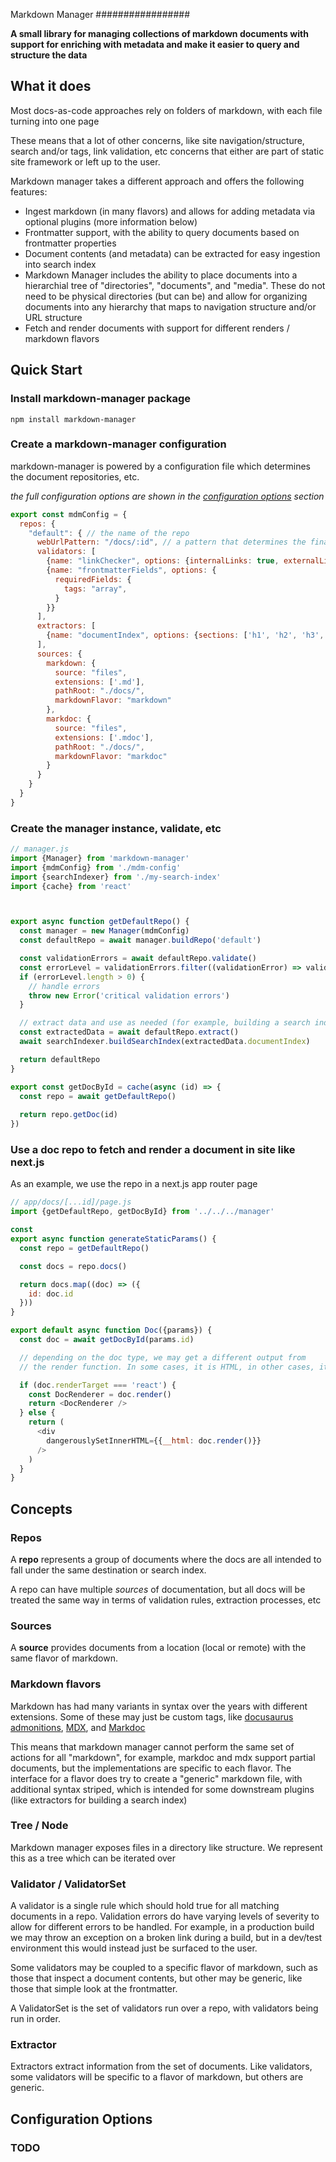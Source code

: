 Markdown Manager
#################

**A small library for managing collections of markdown documents with support for enriching with metadata and make it easier to query and structure the data**


## What it does

Most docs-as-code approaches rely on folders of markdown, with each file turning into one page

These means that a lot of other concerns, like site navigation/structure, search and/or tags, link validation, etc concerns that either are part of static site framework or left up to the user.

Markdown manager takes a different approach and offers the following features:

* Ingest markdown (in many flavors) and allows for adding metadata via optional plugins (more information below)
* Frontmatter support, with the ability to query documents based on frontmatter properties
* Document contents (and metadata) can be extracted for easy ingestion into search index
* Markdown Manager includes the ability to place documents into a hierarchial tree of "directories", "documents", and "media". These do not need to be physical directories (but can be) and allow for organizing documents into any hierarchy that maps to navigation structure and/or URL structure
* Fetch and render documents with support for different renders / markdown flavors


## Quick Start

### Install markdown-manager package

`npm install markdown-manager`

### Create a markdown-manager configuration

markdown-manager is powered by a configuration file which determines the document repositories, etc.

*the full configuration options are shown in the [configuration options](#configuration-options) section*

```javascript
export const mdmConfig = {
  repos: {
    "default": { // the name of the repo
      webUrlPattern: "/docs/:id", // a pattern that determines the final url
      validators: [
        {name: "linkChecker", options: {internalLinks: true, externalLink: false}} // configure a set of validators
        {name: "frontmatterFields", options: {
          requiredFields: {
            tags: "array",
          }
        }}
      ],
      extractors: [
        {name: "documentIndex", options: {sections: ['h1', 'h2', 'h3', maxWordsPerSection: 100]}}
      ],
      sources: {
        markdown: {
          source: "files",
          extensions: ['.md'],
          pathRoot: "./docs/",
          markdownFlavor: "markdown"
        },
        markdoc: {
          source: "files",
          extensions: ['.mdoc'],
          pathRoot: "./docs/",
          markdownFlavor: "markdoc"
        }
      }
    }
  }
}
```

### Create the manager instance, validate, etc

```javascript
// manager.js
import {Manager} from 'markdown-manager'
import {mdmConfig} from './mdm-config'
import {searchIndexer} from './my-search-index'
import {cache} from 'react'



export async function getDefaultRepo() {
  const manager = new Manager(mdmConfig)
  const defaultRepo = await manager.buildRepo('default')

  const validationErrors = await defaultRepo.validate()
  const errorLevel = validationErrors.filter((validationError) => validationError.level === 'error' || validationError.level === 'critical')
  if (errorLevel.length > 0) {
    // handle errors
    throw new Error('critical validation errors')
  }

  // extract data and use as needed (for example, building a search index)
  const extractedData = await defaultRepo.extract()
  await searchIndexer.buildSearchIndex(extractedData.documentIndex)

  return defaultRepo
}

export const getDocById = cache(async (id) => {
  const repo = await getDefaultRepo()
  
  return repo.getDoc(id)
})
```

### Use a doc repo to fetch and render a document in site like next.js

As an example, we use the repo in a next.js app router page

```javascript
// app/docs/[...id]/page.js
import {getDefaultRepo, getDocById} from '../../../manager'

const 
export async function generateStaticParams() {
  const repo = getDefaultRepo()

  const docs = repo.docs()

  return docs.map((doc) => ({
    id: doc.id
  }))
}

export default async function Doc({params}) {
  const doc = await getDocById(params.id)

  // depending on the doc type, we may get a different output from
  // the render function. In some cases, it is HTML, in other cases, it may be a react component!

  if (doc.renderTarget === 'react') {
    const DocRenderer = doc.render()
    return <DocRenderer />
  } else {
    return (
      <div
        dangerouslySetInnerHTML={{__html: doc.render()}}
      />
    )
  }
}
```

## Concepts

###  Repos

A __repo__ represents a group of documents where the docs are all intended to fall under the same destination or search index.

A repo can have multiple *sources* of documentation, but all docs will be treated the same way in terms of validation rules, extraction processes, etc

### Sources

A __source__ provides documents from a location (local or remote) with the same flavor of markdown.

### Markdown flavors

Markdown has had many variants in syntax over the years with different extensions. Some of these may just be custom tags, like [docusaurus admonitions](https://docusaurus.io/docs/markdown-features/admonitions), [MDX](https://mdxjs.com/), and [Markdoc](https://markdoc.dev)

This means that markdown manager cannot perform the same set of actions for all "markdown", for example, markdoc and mdx support partial documents, but the implementations are specific to each flavor. The interface for a flavor does try to create a "generic" markdown file, with additional syntax striped, which is intended for some downstream plugins (like extractors for building a search index)

### Tree / Node

Markdown manager exposes files in a directory like structure. We represent this as a tree which can be iterated over

### Validator / ValidatorSet

A validator is a single rule which should hold true for all matching documents in a repo. Validation errors do have varying levels of severity to allow for different errors to be handled. For example, in a production build we may throw an exception on a broken link during a build, but in a dev/test environment this would instead just be surfaced to the user. 

Some validators may be coupled to a specific flavor of markdown, such as those that inspect a document contents, but other may be generic, like those that simple look at the frontmatter.

A ValidatorSet is the set of validators run over a repo, with validators being run in order.

### Extractor

Extractors extract information from the set of documents. Like validators, some validators will be specific to a flavor of markdown, but others are generic. 

## Configuration Options

### TODO


